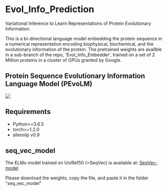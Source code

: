 # Evol_Info_Prediction
Variational Inference to Learn Representations of Protein Evolutionary Information.

This is a bi-directional language model embedding the protein sequence in a numerical representation encoding biophysical, biochemical, and the evolutionary information of the protein. The pretrained weights are availble in a sub-branch of the repo, 'Evol_Info_Embedder', trained on a set of 2 Million proteins in a cluster of GPUs granted by Google.

## Protein Sequence Evolutionary Information Language Model (PEvoLM)
![](img/LM_with_residual.jpg?style=centerme)

## Requirements

*  Python>=3.6.5
*  torch>=1.2.0
*  allennlp v0.9

## seq_vec_model
The ELMo model trained on UniRef50 (=SeqVec) is available at:
[SeqVec-model](https://rostlab.org/~deepppi/seqvec.zip)

Please download the weights, copy the file, and paste it in the folder "seq_vec_model"


